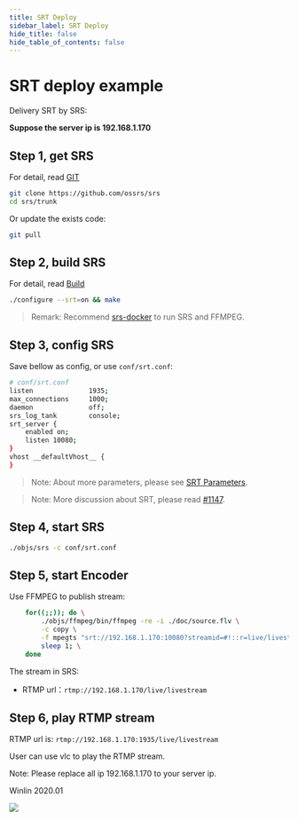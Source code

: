 ```yaml
---
title: SRT Deploy
sidebar_label: SRT Deploy
hide_title: false
hide_table_of_contents: false
---
```


# SRT deploy example

Delivery SRT by SRS:

**Suppose the server ip is 192.168.1.170**

## Step 1, get SRS

For detail, read [GIT](./git)

```bash
git clone https://github.com/ossrs/srs
cd srs/trunk
```

Or update the exists code:

```bash
git pull
```

## Step 2, build SRS

For detail, read [Build](./install)

```bash
./configure --srt=on && make
```

> Remark: Recommend [srs-docker](https://github.com/ossrs/srs/issues/1147#issuecomment-577951899) to run SRS and FFMPEG.

## Step 3, config SRS

Save bellow as config, or use `conf/srt.conf`:

```bash
# conf/srt.conf
listen              1935;
max_connections     1000;
daemon              off;
srs_log_tank        console;
srt_server {
    enabled on;
    listen 10080;
}
vhost __defaultVhost__ {
}
```

> Note: About more parameters, please see [SRT Parameters](./srt-params).

> Note: More discussion about SRT, please read [#1147](https://github.com/ossrs/srs/issues/1147#issuecomment-577469119).

## Step 4, start SRS

```bash
./objs/srs -c conf/srt.conf
```

## Step 5, start Encoder

Use FFMPEG to publish stream:

```bash
    for((;;)); do \
        ./objs/ffmpeg/bin/ffmpeg -re -i ./doc/source.flv \
        -c copy \
        -f mpegts "srt://192.168.1.170:10080?streamid=#!::r=live/livestream,m=publish"; \
        sleep 1; \
    done
```

The stream in SRS:
* RTMP url：`rtmp://192.168.1.170/live/livestream`

## Step 6, play RTMP stream

RTMP url is: `rtmp://192.168.1.170:1935/live/livestream`

User can use vlc to play the RTMP stream.

Note: Please replace all ip 192.168.1.170 to your server ip.

Winlin 2020.01

![](https://ossrs.net/gif/v1/sls.gif?site=ossrs.io&path=/lts/doc/en/v4/sample-srt)


